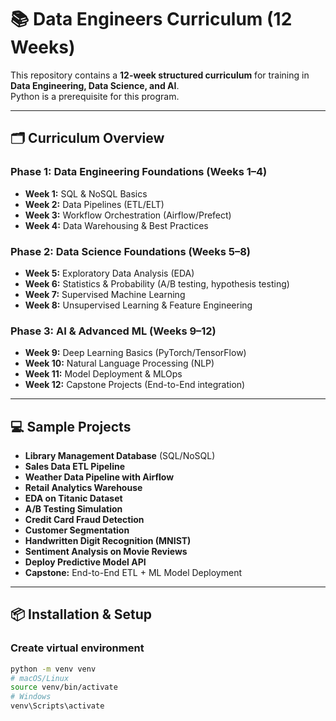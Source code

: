 # 📚 Data Engineers Curriculum (12 Weeks)

This repository contains a **12-week structured curriculum** for training in **Data Engineering, Data Science, and AI**.  
Python is a prerequisite for this program.

---

## 🗂️ Curriculum Overview

### Phase 1: Data Engineering Foundations (Weeks 1–4)
- **Week 1:** SQL & NoSQL Basics  
- **Week 2:** Data Pipelines (ETL/ELT)  
- **Week 3:** Workflow Orchestration (Airflow/Prefect)  
- **Week 4:** Data Warehousing & Best Practices  

### Phase 2: Data Science Foundations (Weeks 5–8)
- **Week 5:** Exploratory Data Analysis (EDA)  
- **Week 6:** Statistics & Probability (A/B testing, hypothesis testing)  
- **Week 7:** Supervised Machine Learning  
- **Week 8:** Unsupervised Learning & Feature Engineering  

### Phase 3: AI & Advanced ML (Weeks 9–12)
- **Week 9:** Deep Learning Basics (PyTorch/TensorFlow)  
- **Week 10:** Natural Language Processing (NLP)  
- **Week 11:** Model Deployment & MLOps  
- **Week 12:** Capstone Projects (End-to-End integration)

---

## 💻 Sample Projects

- **Library Management Database** (SQL/NoSQL)  
- **Sales Data ETL Pipeline**  
- **Weather Data Pipeline with Airflow**  
- **Retail Analytics Warehouse**  
- **EDA on Titanic Dataset**  
- **A/B Testing Simulation**  
- **Credit Card Fraud Detection**  
- **Customer Segmentation**  
- **Handwritten Digit Recognition (MNIST)**  
- **Sentiment Analysis on Movie Reviews**  
- **Deploy Predictive Model API**  
- **Capstone:** End-to-End ETL + ML Model Deployment  

---

## 📦 Installation & Setup

### Create virtual environment
```bash
python -m venv venv
# macOS/Linux
source venv/bin/activate
# Windows
venv\Scripts\activate
